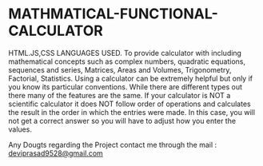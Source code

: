 # MATHMATICAL-FUNCTIONAL-CALCULATOR
HTML.JS,CSS LANGUAGES USED. 
To provide calculator with including mathematical concepts such as complex 
numbers, quadratic equations, sequences and series, Matrices, Areas and Volumes, 
Trigonometry, Factorial, Statistics. Using a calculator can be extremely helpful but 
only if you know its particular conventions. While there are different types out there 
many of the features are the same. If your calculator is NOT a scientific calculator it 
does NOT follow order of operations and calculates the result in the order in which 
the entries were made. In this case, you will not get a correct answer so you will have 
to adjust how you enter the values.


Any Dougts regarding the Project contact me through the mail :  deviprasad9528@gmail.com
